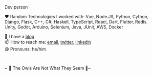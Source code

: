 
Dev person 

❤️ Random Technologies I worked with: Vue, Node.JS, Python, Cython, Django, Flask, C++, C#, Haskell, TypeScript, React, Dart, Flutter, Redis, Unity, Godot, Arduino, Selenium, Java, JUnit, AWS, Docker 

📖 I have a [blog][4] <br>
📫 How to reach me: [email][1], [twitter][3], [linkedin][2]  
😄 Pronouns: he/him  

  
<br>


~ 🦉 The Owls Are Not What They Seem 🦉~

[1]: <mailto:rgudav@gmail.com> "email"
[2]: <https://www.linkedin.com/in/rokas-gudavi%C4%8Dius-28250ab6/> "linkedin"
[3]: <https://twitter.com/roxerg1/> "twitter"
[4]: <https://roxerg.github.io/blog> "blog"
